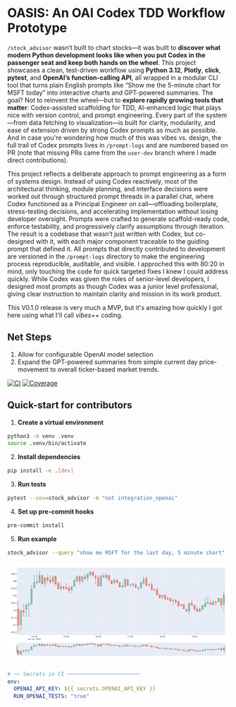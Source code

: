 # OASIS: An OAI Codex TDD Workflow Prototype
`/stock_advisor` wasn’t built to chart stocks—it was built to **discover what modern Python development looks like when you put Codex in the passenger seat and keep both hands on the wheel**. This project showcases a clean, test-driven workflow using **Python 3.12**, **Plotly**, **click**, **pytest**, and **OpenAI’s function-calling API**, all wrapped in a modular CLI tool that turns plain English prompts like “Show me the 5-minute chart for MSFT today” into interactive charts and GPT-powered summaries. The goal? Not to reinvent the wheel—but to **explore rapidly growing  tools that matter**: Codex-assisted scaffolding for TDD, AI-enhanced logic that plays nice with version control, and prompt engineering. Every part of the system—from data fetching to visualization—is built for clarity, modularity, and ease of extension driven by strong Codex prompts as much as possible. And in case you're wondering how much of this was vibes vs. design, the full trail of Codex prompts lives in `/prompt-logs` and are numbered based on PR (note that missing PRs came from the `user-dev` branch where I made direct contributions). 

This project reflects a deliberate approach to prompt engineering as a form of systems design. Instead of using Codex reactively, most of the architectural thinking, module planning, and interface decisions were worked out through structured prompt threads in a parallel chat, where Codex functioned as a Principal Engineer on call—offloading boilerplate, stress-testing decisions, and accelerating implementation without losing developer oversight. Prompts were crafted to generate scaffold-ready code, enforce testability, and progressively clarify assumptions through iteration. The result is a codebase that wasn’t just written with Codex, but co-designed with it, with each major component traceable to the guiding prompt that defined it. All prompts that directly contributed to development are versioned in the `/prompt-logs` directory to make the engineering process reproducible, auditable, and visible. I approched this with 80:20 in mind, only touching the code for quick targeted fixes I knew I could address quickly. While Codex was given the roles of senior-level developers, I designed most prompts as though Codex was a junior level professional, giving clear instruction to maintain clarity and mission in its work product. 

This V0.1.0 release is very much a MVP, but it's amazing how quickly I got here using what I'll call *vibes++* coding. 

## Net Steps
1. Allow for configurable OpenAI model selection
2. Expand the GPT-powered summaries from simple current day price-movement to overall ticker-based market trends.

[![CI](https://github.com/lucashtnguyen/oasis/actions/workflows/python-ci.yml/badge.svg)](https://github.com/lucashtnguyen/oasis/actions/workflows/python-ci.yml)
[![Coverage](https://codecov.io/gh/lucashtnguyen/oasis/branch/main/graph/badge.svg)](https://codecov.io/gh/OWNER/REPO)

## Quick-start for contributors

1. **Create a virtual environment**

```bash
python3 -m venv .venv
source .venv/bin/activate
```

2. **Install dependencies**

```bash
pip install -e .[dev]
```

3. **Run tests**

```bash
pytest --cov=stock_advisor -m "not integration_openai"
```

4. **Set up pre-commit hooks**

```bash
pre-commit install
```

5. **Run example**

```bash
stock_advisor --query "show me MSFT for the last day, 5 minute chart"
```

![MSFT](https://github.com/lucashtnguyen/oasis/blob/main/stock_advisor/images/show-me-msft.png "MSFT")

```yaml
# ── Secrets in CI ───────────────────────
env:
  OPENAI_API_KEY: ${{ secrets.OPENAI_API_KEY }}
  RUN_OPENAI_TESTS: "true"
```



